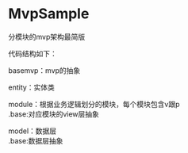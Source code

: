# MvpSample

分模块的mvp架构最简版

代码结构如下：
  
  basemvp：mvp的抽象

  entity：实体类

  module：根据业务逻辑划分的模块，每个模块包含v跟p<br>
        .base:对应模块的view层抽象

  model：数据层<br>
        .base:数据层抽象

